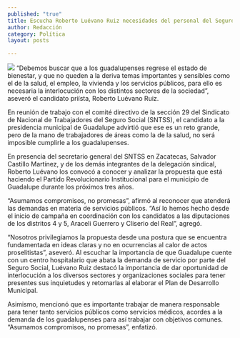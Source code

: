 ```yaml
---
published: "true"
title: Escucha Roberto Luévano Ruiz necesidades del personal del Seguro Socia
author: Redacción
category: Política
layout: posts

---
```


![](http://i.imgur.com/GtMJrDCm.jpg)
“Debemos buscar que a los guadalupenses regrese el estado de bienestar, y que no queden a la deriva temas importantes y sensibles como el de la salud, el empleo, la vivienda y los servicios públicos, para ello es necesaria la interlocución con los distintos sectores de la sociedad”, aseveró el candidato priísta, Roberto Luévano Ruiz.

En reunión de trabajo con el comité directivo de la sección 29 del Sindicato de Nacional de Trabajadores del Seguro Social (SNTSS), el candidato a la presidencia municipal de Guadalupe advirtió que ese es un reto grande, pero de la mano de trabajadores de áreas como la de la salud, no será imposible cumplirle a los guadalupenses.

En presencia del secretario general del SNTSS en Zacatecas, Salvador Castillo Martínez, y de los demás integrantes de la delegación sindical, Roberto Luévano los convocó a conocer y analizar la propuesta que está haciendo el Partido Revolucionario Institucional para el municipio de Guadalupe durante los próximos tres años.

“Asumamos compromisos, no promesas”, afirmó al reconocer que atenderá las demandas en materia de servicios públicos. “Así lo hemos hecho desde el inicio de campaña en coordinación con los candidatos a las diputaciones de los distritos 4 y 5, Araceli Guerrero y Cliserio del Real”, agregó.

“Nosotros privilegiamos la propuesta desde una postura que se encuentra fundamentada en ideas claras y no en ocurrencias al calor de actos proselitistas”, aseveró.
Al escuchar la importancia de que Guadalupe cuente con un centro hospitalario que abata la demanda de servicio por parte del Seguro Social, Luévano Ruiz destacó la importancia de dar oportunidad de interlocución a los diversos sectores y organizaciones sociales para tener presentes sus inquietudes y retomarlas al elaborar
el Plan de Desarrollo Municipal.

Asimismo, mencionó que es importante trabajar de manera responsable para tener tanto servicios públicos como servicios médicos, acordes a la demanda de los guadalupenses para así trabajar con objetivos comunes. “Asumamos compromisos, no promesas”, enfatizó.
